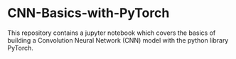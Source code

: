 # CNN-Basics-with-PyTorch
This repository contains a jupyter notebook which covers the basics of building a Convolution Neural Network (CNN) model with the python library PyTorch.
